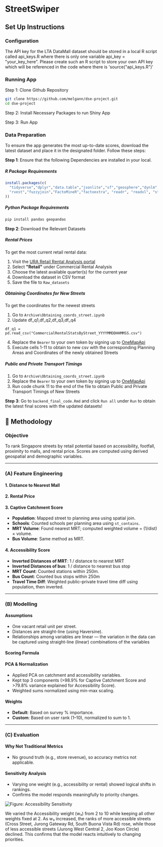 # StreetSwiper

## Set Up Instructions

### Configuration
The API key for the LTA DataMall dataset should be stored in a local R script called api_keys.R where there is only one variable api_key = "your_key_here". Please create such an R script to store your own API key which will be referenced in the code where there is 'source("api_keys.R")'

### Running App 
Step 1: Clone Github Repository 
```bash
git clone https://github.com/melgann/dse-project.git 
cd dse-project 
```

Step 2: Install Necessary Packages to run Shiny App 

Step 3: Run App 


### Data Preparation

To ensure the app generates the most up-to-date scores, download the latest dataset and place it in the designated folder. Follow these steps:

**Step 1**: Ensure that the following Dependencies are installed in your local. 

##### R Package Requirements

```r
install.packages(c(
  "tidyverse","dplyr","data.table","jsonlite","sf","geosphere","dynlm","httr", 
  "rvest","fuzzyjoin","FactoMineR","factoextra", "readr", "readxl", "stringr", "lubridate"      
))

```

##### Python Package Requirements 
```bash
pip install pandas geopandas
````
**Step 2**: Download the Relevant Datasets 

##### Rental Prices 
To get the most current retail rental data:
1. Visit the [URA Retail Rental Analysis portal](https://eservice.ura.gov.sg/property-market-information/pmiCommercialRentalRetailAnalysis)
2. Select **"Retail"** under Commercial Rental Analysis
3. Choose the latest available quarter(s) for the current year
4. Download the dataset in CSV format
5. Save the file to `Raw_datasets`

##### Obtaining Coordinates for New Streets 
To get the coordinates for the newest streets 
1. Go to `Archive\Obtaining_coords_street.ipynb`
2. Update df_q1,df_q2,df_q3,df_q4
 
`
df_q1 = pd.read_csv("CommercialRentalStatsByStreet_YYYYMMDDHHMMSS.csv")  
`

4. Replace the `Bearer` to your own token by signing up to [OneMapApi](https://www.onemap.gov.sg/apidocs/register)
5. Execute cells 1-11 to obtain to new csv with the corresponding Planning Areas and Coordinates of the newly obtained Streets  

##### Public and Private Transport Timings 
1. Go to `Archive\Obtaining_coords_street.ipynb`
2. Replace the `Bearer` to your own token by signing up to [OneMapApi](https://www.onemap.gov.sg/apidocs/register) 
3.  Run code chunk 11 to the end of the file to obtain Public and Private Transport Timings of New Streets 


**Step 3**: Go to `backend_final_code.Rmd` and click `Run all` under `Run` to obtain the latest final scores with the updated datasets!


## 🧪 Methodology

### Objective  
To rank Singapore streets by retail potential based on accessibility, footfall, proximity to malls, and rental price. Scores are computed using derived geospatial and demographic variables.

---

### (A) Feature Engineering

#### 1. Distance to Nearest Mall  

#### 2. Rental Price  

#### 3. Captive Catchment Score  
- **Population**: Mapped street to planning area using spatial join.  
- **Schools**: Counted schools per planning area using `st_contains`.  
- **MRT Volume**: Found nearest MRT; computed weighted volume = (1/dist) × volume.  
- **Bus Volume**: Same method as MRT.

#### 4. Accessibility Score  
- **Inverted Distances of MRT**: 1 / distance to nearest MRT
-   **Inverted Distances of bus**: 1 / distance to nearest bus stop
- **MRT Count**: Counted stations within 250m.
- **Bus Count**: Counted bus stops within 250m
- **Travel Time Diff**: Weighted public–private travel time diff using population, then inverted.

---

### (B) Modelling

#### Assumptions  
- One vacant retail unit per street.  
- Distances are straight-line (using Haversine).  
- Relationships among variables are linear — the variation in the data can be captured using straight-line (linear) combinations of the variables

#### Scoring Formula  

#### PCA & Normalization  
- Applied PCA on catchment and accessibility variables.  
- Kept top 3 components (>98.9% for Captive Catchment Score and >79.8% variance explained for Accessibility Score).  
- Weighted sums normalized using min-max scaling.

#### Weights  
- **Default**: Based on survey % importance.  
- **Custom**: Based on user rank (1–10), normalized to sum to 1.

---

### (C) Evaluation

#### Why Not Traditional Metrics  
- No ground truth (e.g., store revenue), so accuracy metrics not applicable.

#### Sensitivity Analysis  
- Varying one weight (e.g., accessibility or rental) showed logical shifts in rankings.  
- Confirms the model responds meaningfully to priority changes.

![Figure: Accessibility Sensitivity](www/accessibility_sensibility.png)

We varied the Accessibility weight (w₃) from 2 to 10 while keeping all other weights fixed at 2. As w₃ increased, the ranks of more accessible streets (Cross Street, Jurong Gateway Rd, South Buona Vista Rd) rose, while those of less accessible streets (Jurong West Central 2, Joo Koon Circle) declined. This confirms that the model reacts intuitively to changing priorities.








